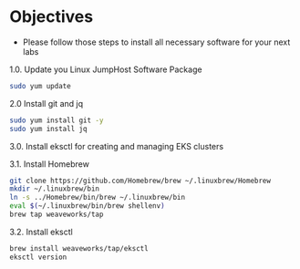 # Objectives
- Please follow those steps to install all necessary software for your next labs

1.0. Update you Linux JumpHost Software Package
```bash
sudo yum update
```

2.0 Install git and jq
```bash
sudo yum install git -y
sudo yum install jq
```
3.0. Install eksctl for creating and managing EKS clusters

3.1. Install Homebrew
```bash
git clone https://github.com/Homebrew/brew ~/.linuxbrew/Homebrew
mkdir ~/.linuxbrew/bin
ln -s ../Homebrew/bin/brew ~/.linuxbrew/bin
eval $(~/.linuxbrew/bin/brew shellenv)
brew tap weaveworks/tap
```
3.2. Install eksctl
```bash
brew install weaveworks/tap/eksctl
eksctl version
```


